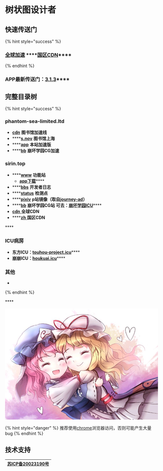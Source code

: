 # 树状图设计者

## 快速传送门

{% hint style="success" %}
### [**全球加速**](https://cdn.phantom-sea-limited.ltd/)  ****[**国区CDN**](HTTPS://ZH.SIRIN.TOP)\*\*\*\*
{% endhint %}

### **APP最新传送门：**[**3.1.3**](https://cdn.jsdelivr.net/gh/Rcrwrate/H@3.1.3/app/%E5%B9%BB%E6%B5%B7%E5%AE%9E%E9%AA%8C%E5%AE%A4_3.1.3.apk)\*\*\*\*

## **完整目录树**

{% hint style="success" %}
### phantom-sea-limited.ltd

* [**cdn**](https://cdn.phantom-sea-limited.ltd) **图书馆加速线**
* \*\*\*\*[**s.nov**](https://s.nov.phantom-sea-limited.ltd) **图书馆上海**
* \*\*\*\*[**app**](https://app.phantom-sea-limited.ltd/) **本站加速版**
* \*\*\*\*[**bb**](https://bb.phantom-sea-limited.ltd/) **崩坏学园CG加速**

### sirin.top

* \*\*\*\*[**www**](https://www.sirin.top) **功能站**   
  * [**app下载**](https://www.sirin.top/app.htm)\*\*\*\*
* \*\*\*\*[**bbs**](https://bbs.sirin.top) **开发者日志**
* \*\*\*\*[**status**](https://status.sirin.top) **检测点**
* \*\*\*\*[**pixiv**](https://pixiv.sirin.top) **p站镜像（取自**[**journey-ad**](https://github.com/journey-ad/pixiv-viewer)**）**
* \*\*\*\*[**bb**](https://bb.sirin.top) **崩坏学园CG站   可去：**[**崩坏学园ICU**](https://houkuai.icu)\*\*\*\*
* [**cdn**  ](https://CDN.SIRIN.TOP)**全球CDN**
* \*\*\*\*[**zh** ](https://zh.sirin.top/) **国区CDN**

\*\*\*\*

### **ICU病房**

* **东方ICU：**[**touhou-project.icu**](https://touhou-project.icu)\*\*\*\*
* **崩崩ICU：**[**houkuai.icu**](https://houkuai.icu)\*\*\*\*

### **其他**

* 
{% endhint %}

\*\*\*\*

![](.gitbook/assets/agg-zo-w-t1-yhq66o-cty.jpg)



{% hint style="danger" %}
推荐使用[chrome](https://www.google.cn/intl/zh-CN/chrome/)浏览器访问，否则可能产生大量bug
{% endhint %}

## 技术支持

| [**苏ICP备20023190号**](http://beian.miit.gov.cn/) |
| :---: |


